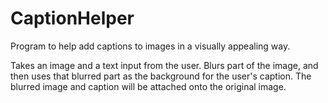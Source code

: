 # CaptionHelper

Program to help add captions to images in a visually appealing way.

Takes an image and a text input from the user. 
Blurs part of the image, and then uses that blurred part as the background for the user's caption.
The blurred image and caption will be attached onto the original image. 
